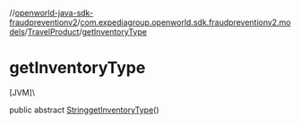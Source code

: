 //[openworld-java-sdk-fraudpreventionv2](../../../index.md)/[com.expediagroup.openworld.sdk.fraudpreventionv2.models](../index.md)/[TravelProduct](index.md)/[getInventoryType](get-inventory-type.md)

# getInventoryType

[JVM]\

public abstract [String](https://docs.oracle.com/javase/8/docs/api/java/lang/String.html)[getInventoryType](get-inventory-type.md)()

